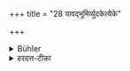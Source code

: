 +++
title = "28 यावद्भूमिर्व्युदकेत्येके"

+++

<details><summary>Bühler</summary>

28. Some (declare, that the recitation shall stop) until the ground is dry.
</details>

<details><summary>हरदत्त-टीका</summary>

## सूत्रम्
यावद्भूमिर्व्युदकेत्येके ॥ २४ ॥  
### टिप्पनी
यावता कालेन भूमिः विगतोदका भवति तावन्तं कालमनध्याय इत्येके मन्यन्ते ॥२४॥
</details>
